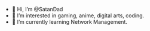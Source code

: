 - 👋 Hi, I’m @SatanDad
- 👀 I’m interested in gaming, anime, digital arts, coding.
- 🌱 I’m currently learning Network Management.

<!---
SatanDad/SatanDad is a ✨ special ✨ repository because its `README.md` (this file) appears on your GitHub profile.
You can click the Preview link to take a look at your changes.
--->
